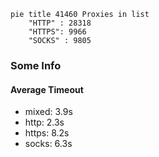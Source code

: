 
```mermaid
pie title 41460 Proxies in list
    "HTTP" : 28318
    "HTTPS": 9966
    "SOCKS" : 9805
```

### Some Info
#### Average Timeout

- mixed: 3.9s
- http: 2.3s
- https: 8.2s
- socks: 6.3s